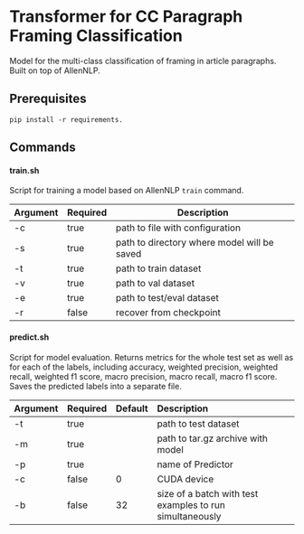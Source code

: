 # Transformer for CC Paragraph Framing Classification

Model for the multi-class classification of framing in article paragraphs. Built on top of AllenNLP.

## Prerequisites
```
pip install -r requirements.
```

## Commands

#### train.sh
Script for training a model based on AllenNLP `train` command.

| Argument | Required | Description                                 |
|:---------|:---------|---------------------------------------------|
| -c       | true     | path to file with configuration             |
| -s       | true     | path to directory where model will be saved |
| -t       | true     | path to train dataset                       |
| -v       | true     | path to val dataset                         |
| -e       | true     | path to test/eval dataset                   |
| -r       | false    | recover from checkpoint                     |

#### predict.sh

Script for model evaluation. 
Returns metrics for the whole test set as well as for each of the labels, including accuracy, weighted precision, weighted recall, weighted f1 score, macro precision, macro recall,  macro f1 score.
Saves the predicted labels into a separate file. 

| Argument | Required | Default | Description                                                      |
|:---------|:---------|:--------|:-----------------------------------------------------------------|
| -t       | true     |         | path to test dataset                                             |
| -m       | true     |         | path to tar.gz archive with model                                |
| -p       | true     |         | name of Predictor                                                |
| -c       | false    | 0       | CUDA device                                                      |                                          |
| -b       | false    | 32      | size of a batch with test examples to run simultaneously         |

